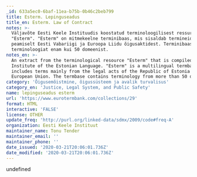 ```yaml
---
_id: 633a5ec0-6baf-11ea-b75b-0b46c2beb799
title: Esterm. Lepinguseadus
title_en: Esterm. Law of Contract
notes: >-
  Väljavõte Eesti Keele Instituudis koostatud terminoloogilisest ressursist
  "Esterm". "Esterm" on mitmekeelne terminibaas, mis sisaldab termineid
  peamiselt Eesti Vabariigi ja Euroopa Liidu õigusaktidest. Terminibaas sisaldab
  terminoloogiat enam kui 50 domeenist.
notes_en: >-
  An extract from the terminological resource "Esterm" that is compiled in the
  Institute of the Estonian Language. "Esterm" is a multilingual termbase which
  includes terms mainly from the legal acts of the Republic of Estonia and the
  European Union. The termbase contains terminology from more than 50 domains.
category: 'Õigusemõistmine, õigussüsteem ja avalik turvalisus'
category_en: 'Justice, Legal System, and Public Safety'
name: lepinguseadus esterm
url: 'https://www.eurotermbank.com/collections/29'
format: HTML
interactive: 'FALSE'
license: OTHER
update_freq: 'http://purl.org/linked-data/sdmx/2009/code#freq-A'
organization: Eesti Keele Instituut
maintainer_name: Tonu Tender
maintainer_email: ''
maintainer_phone: ''
date_issued: '2020-03-21T20:06:01.736Z'
date_modified: '2020-03-21T20:06:01.736Z'
---
```

undefined
